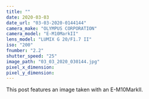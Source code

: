```yaml
---
title: ""
date: 2020-03-03
date_url: "03-03-2020-0144144"
camera_make: "OLYMPUS CORPORATION"
camera_model: "E-M10MarkII"
lens_model: "LUMIX G 20/F1.7 II"
iso: "200"
fnumber: "2.2"
shutter_speed: "25"
image_path: "03_03_2020_030144.jpg"
pixel_x_dimension: 
pixel_y_dimension: 
---
```


This post features an image taken with an E-M10MarkII.